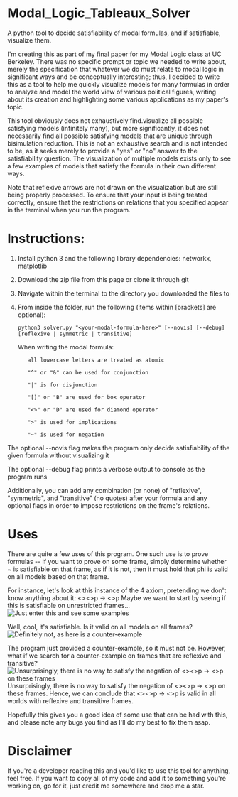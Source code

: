 # Modal_Logic_Tableaux_Solver
A python tool to decide satisfiability of modal formulas, and if satisfiable, visualize them.

I'm creating this as part of my final paper for my Modal Logic class at UC Berkeley. There was no specific prompt or topic we needed to write about, merely the specification that whatever we do must relate to modal logic in significant ways and be conceptually interesting; thus, I decided to write this as a tool to help me quickly visualize models for many formulas in order to analyze and model the world view of various political figures, writing about its creation and highlighting some various applications as my paper's topic.

This tool obviously does not exhaustively find.visualize all possible satisfying models (infinitely many), but more significantly, it does not necessarily find all possible satisfying models that are unique through bisimulation reduction. This is not an exhaustive search and is not intended to be, as it seeks merely to provide a "yes" or "no" answer to the satisfiability question. The visualization of multiple models exists only to see a few examples of models that satisfy the formula in their own different ways.

Note that reflexive arrows are not drawn on the visualization but are still being properly processed. To ensure that your input is being treated correctly, ensure that the restrictions on relations that you specified appear in the terminal when you run the program.

# Instructions:
1. Install python 3 and the following library dependencies: networkx, matplotlib

2. Download the zip file from this page or clone it through git

3. Navigate within the terminal to the directory you downloaded the files to

4. From inside the folder, run the following (items within [brackets] are optional):

       python3 solver.py "<your-modal-formula-here>" [--novis] [--debug] [reflexive | symmetric | transitive]
        
   When writing the modal formula:
   
          all lowercase letters are treated as atomic
          
          "^" or "&" can be used for conjunction
          
          "|" is for disjunction
          
          "[]" or "B" are used for box operator
          
          "<>" or "D" are used for diamond operator
          
          ">" is used for implications
          
          "~" is used for negation
          
  The optional --novis flag makes the program only decide satisfiability of the given formula without visualizing it
  
  The optional --debug flag prints a verbose output to console as the program runs
  
  Additionally, you can add any combination (or none) of "reflexive", "symmetric", and "transitive" (no quotes) after your formula and any optional flags in order to impose restrictions on the frame's relations.
  
# Uses
There are quite a few uses of this program. One such use is to prove formulas -- if you want to prove <phi> on some frame, simply determine whether ~<phi> is satisfiable on that frame, as if it is not, then it must hold that phi is valid on all models based on that frame.

For instance, let's look at this instance of the 4 axiom, pretending we don't know anything about it: <><>p -> <>p
Maybe we want to start by seeing if this is satisfiable on unrestricted frames...
![Just enter this and see some examples](https://i.imgur.com/vW5AHNT.png)

Well, cool, it's satisfiable. Is it valid on all models on all frames?
![Definitely not, as here is a counter-example](https://i.imgur.com/b1oLVDI.png)

The program just provided a counter-example, so it must not be.
However, what if we search for a counter-example on frames that are reflexive and transitive?
![Unsurprisingly, there is no way to satisfy the negation of <><>p -> <>p on these frames](https://i.imgur.com/8R5WtNE.png) Unsurprisingly, there is no way to satisfy the negation of <><>p -> <>p on these frames. Hence, we can conclude that <><>p -> <>p is valid in all worlds with reflexive and transitive frames.

Hopefully this gives you a good idea of some use that can be had with this, and please note any bugs you find as I'll do my best to fix them asap.

# Disclaimer
If you're a developer reading this and you'd like to use this tool for anything, feel free. If you want to copy all of my code and add it to something you're working on, go for it, just credit me somewhere and drop me a star. 
